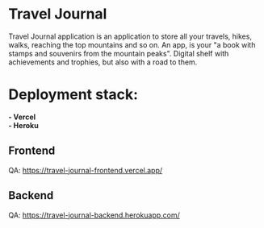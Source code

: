 # Travel Journal
Travel Journal application is an application to store all your travels, hikes, walks, reaching the top mountains and so on. An app, is your "a book with stamps and souvenirs from the mountain peaks". Digital shelf with achievements and trophies, but also with a road to them.

# Deployment stack:
**- Vercel**  
**- Heroku**


## Frontend
QA: https://travel-journal-frontend.vercel.app/

## Backend
QA: https://travel-journal-backend.herokuapp.com/
